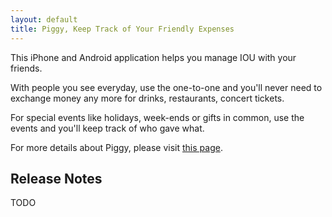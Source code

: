 ```yaml
---
layout: default
title: Piggy, Keep Track of Your Friendly Expenses
---
```


This iPhone and Android application helps you manage IOU with your friends.

With people you see everyday, use the one-to-one and you'll never need to
exchange money any more for drinks, restaurants, concert tickets.

For special events like holidays, week-ends or gifts in common, use the events
and you'll keep track of who gave what.

For more details about Piggy, please visit
[this page](https://github.com/Bootstragram/piggy).

## Release Notes

TODO
